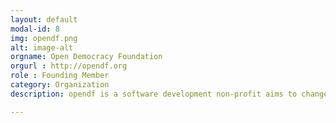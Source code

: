 ```yaml
---
layout: default
modal-id: 8
img: opendf.png
alt: image-alt
orgname: Open Democracy Foundation
orgurl : http://opendf.org
role : Founding Member
category: Organization
description: opendf is a software development non-profit aims to change the way governments around the world interact with their citizens.

---
```

